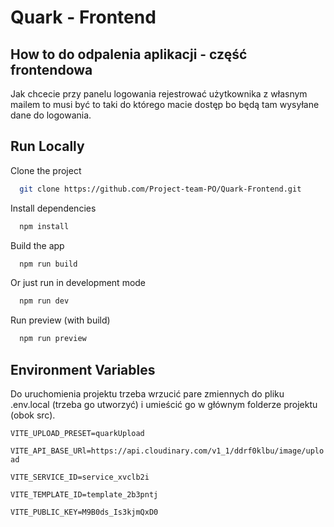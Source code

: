 
# Quark - Frontend
How to do odpalenia aplikacji - część frontendowa
-
Jak chcecie przy panelu logowania rejestrować użytkownika z własnym mailem to musi być to taki do którego macie dostęp bo będą tam wysyłane dane do logowania.


## Run Locally

Clone the project

```bash
  git clone https://github.com/Project-team-PO/Quark-Frontend.git
```

Install dependencies

```bash
  npm install
```

Build the app

```bash
  npm run build
```

Or just run in development mode

```bash
  npm run dev
```

Run preview (with build)

```bash
  npm run preview
```

## Environment Variables

Do uruchomienia projektu trzeba wrzucić pare zmiennych do pliku .env.local (trzeba go utworzyć) i umieścić go w głównym folderze projektu (obok src).

`VITE_UPLOAD_PRESET=quarkUpload`

`VITE_API_BASE_URl=https://api.cloudinary.com/v1_1/ddrf0klbu/image/upload`

`VITE_SERVICE_ID=service_xvclb2i`

`VITE_TEMPLATE_ID=template_2b3pntj`

`VITE_PUBLIC_KEY=M9B0ds_Is3kjmQxD0`

